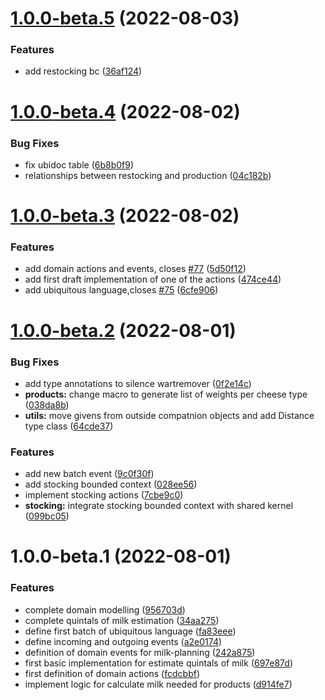 # [1.0.0-beta.5](https://github.com/atedeg/mdm/compare/v1.0.0-beta.4...v1.0.0-beta.5) (2022-08-03)


### Features

* add restocking bc ([36af124](https://github.com/atedeg/mdm/commit/36af124611279107621dca88931483f72eb8ec81))

# [1.0.0-beta.4](https://github.com/atedeg/mdm/compare/v1.0.0-beta.3...v1.0.0-beta.4) (2022-08-02)


### Bug Fixes

* fix ubidoc table ([6b8b0f9](https://github.com/atedeg/mdm/commit/6b8b0f9b152f5c526163116ddb0cfc551e091e2c))
* relationships between restocking and production ([04c182b](https://github.com/atedeg/mdm/commit/04c182b7bc2461d1a5908f82ddf3fcc4150c0a74))

# [1.0.0-beta.3](https://github.com/atedeg/mdm/compare/v1.0.0-beta.2...v1.0.0-beta.3) (2022-08-02)


### Features

* add domain actions and events, closes [#77](https://github.com/atedeg/mdm/issues/77) ([5d50f12](https://github.com/atedeg/mdm/commit/5d50f1221cb6fe5348a711cba2d5d3b0edb81c66))
* add first draft implementation of one of the actions ([474ce44](https://github.com/atedeg/mdm/commit/474ce44f9d7c849307775cd233fe22bc55fc5e81))
* add ubiquitous language,closes [#75](https://github.com/atedeg/mdm/issues/75) ([6cfe906](https://github.com/atedeg/mdm/commit/6cfe906cd70361719c9c24dabc676157b2b4e976))

# [1.0.0-beta.2](https://github.com/atedeg/mdm/compare/v1.0.0-beta.1...v1.0.0-beta.2) (2022-08-01)


### Bug Fixes

* add type annotations to silence wartremover ([0f2e14c](https://github.com/atedeg/mdm/commit/0f2e14c94e479848e2f83052d48145db449a353c))
* **products:** change macro to generate list of weights per cheese type ([038da8b](https://github.com/atedeg/mdm/commit/038da8b78adf337c0bc34ad06bb224abceaed0a7))
* **utils:** move givens from outside compatnion objects and add Distance type class ([64cde37](https://github.com/atedeg/mdm/commit/64cde377efc26a844ce93899390df5939f0ec9f6))


### Features

* add new batch event ([9c0f30f](https://github.com/atedeg/mdm/commit/9c0f30fed2e8192ce96b1aa86f082c5cdf0c6dfa))
* add stocking bounded context ([028ee56](https://github.com/atedeg/mdm/commit/028ee56eff798fa7a6f63eabdb19e77c7ace4b79))
* implement stocking actions ([7cbe9c0](https://github.com/atedeg/mdm/commit/7cbe9c0fa2a6dc7b2ecdfbba9a32d16bdcb17695))
* **stocking:** integrate stocking bounded context with shared kernel ([099bc05](https://github.com/atedeg/mdm/commit/099bc05fd440dc3c582e1ed849076b57c6ca70a9))

# 1.0.0-beta.1 (2022-08-01)


### Features

* complete domain modelling ([956703d](https://github.com/atedeg/mdm/commit/956703d9a4144d5e95dec5264ef4e179f0ee4626))
* complete quintals of milk estimation ([34aa275](https://github.com/atedeg/mdm/commit/34aa275fb14bba2a3264679d4f7b72f67e592fbb))
* define first batch of ubiquitous language ([fa83eee](https://github.com/atedeg/mdm/commit/fa83eeeec89b037a7b3c20ef0e71828bd2039140))
* define incoming and outgoing events ([a2e0174](https://github.com/atedeg/mdm/commit/a2e01748f7a94c7d2117a44e10c7ca048f3690bb))
* definition of domain events for milk-planning ([242a875](https://github.com/atedeg/mdm/commit/242a875a1684d22ace87ba51d04b4a5b1589c790))
* first basic implementation for estimate quintals of milk ([697e87d](https://github.com/atedeg/mdm/commit/697e87df07da321d200e29d499396b362743f9cf))
* first definition of domain actions ([fcdcbbf](https://github.com/atedeg/mdm/commit/fcdcbbf16818d8103e595fd9f44476f77e2fa0be))
* implement logic for calculate milk needed for products ([d914fe7](https://github.com/atedeg/mdm/commit/d914fe7bafa9211be938c4bd61d064bf8f9774e0))
